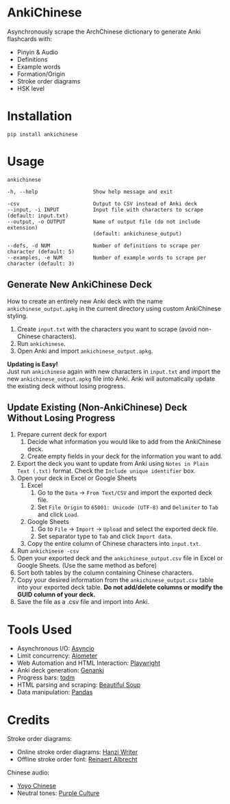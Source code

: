 # AnkiChinese

Asynchronously scrape the ArchChinese dictionary to generate Anki flashcards with:
- Pinyin & Audio
- Definitions
- Example words
- Formation/Origin
- Stroke order diagrams
- HSK level

# Installation

    pip install ankichinese

# Usage

    ankichinese

    -h, --help                  Show help message and exit 

    -csv                        Output to CSV instead of Anki deck    
    --input, -i INPUT           Input file with characters to scrape (default: input.txt)
    --output, -o OUTPUT         Name of output file (do not include extension) 
                                (default: ankichinese_output)

    --defs, -d NUM              Number of definitions to scrape per character (default: 5)
    --examples, -e NUM          Number of example words to scrape per character (default: 3)

## Generate New AnkiChinese Deck
How to create an entirely new Anki deck with the name `ankichinese_output.apkg` in the current directory using custom AnkiChinese styling. 

1. Create `input.txt` with the characters you want to scrape (avoid non-Chinese characters).
2. Run `ankichinese`.
3. Open Anki and import `ankichinese_output.apkg`.

**Updating is Easy!**  
Just run `ankichinese` again with new characters in `input.txt` and import the new `ankichinese_output.apkg` file into Anki. Anki will automatically update the existing deck without losing progress.

## Update Existing (Non-AnkiChinese) Deck Without Losing Progress

1. Prepare current deck for export
    1. Decide what information you would like to add from the AnkiChinese deck.
    2. Create empty fields in your deck for the information you want to add.
2. Export the deck you want to update from Anki using `Notes in Plain Text (.txt)` format. Check the `Include unique identifier` box.
3. Open your deck in Excel or Google Sheets
    1. Excel
        1. Go to the `Data` -> `From Text/CSV` and import the exported deck file.
        2. Set `File Origin` to `65001: Unicode (UTF-8)` and `Delimiter` to `Tab` and click `Load`.
    2. Google Sheets
        1. Go to `File` -> `Import` -> `Upload` and select the exported deck file. 
        2. Set separator type to `Tab` and click `Import data`.
    3. Copy the entire column of Chinese characters into `input.txt`.
4. Run `ankichinese -csv`
5. Open your exported deck and the `ankichinese_output.csv` file in Excel or Google Sheets. (Use the same method as before)
6. Sort both tables by the column containing Chinese characters.
7. Copy your desired information from the `ankichinese_output.csv` table into your exported deck table. **Do not add/delete columns or modify the GUID column of your deck.**
8. Save the file as a .csv file and import into Anki.

# Tools Used
- Asynchronous I/O: [Asyncio](https://docs.python.org/3/library/asyncio.html)
- Limit concurrency: [Aiometer](https://github.com/florimondmanca/aiometer)
- Web Automation and HTML Interaction: [Playwright](https://playwright.dev/python/)
- Anki deck generation: [Genanki](https://github.com/kerrickstaley/genanki)
- Progress bars: [tqdm](https://github.com/tqdm/tqdm)
- HTML parsing and scraping: [Beautiful Soup](https://www.crummy.com/software/BeautifulSoup/)
- Data manipulation: [Pandas](https://pandas.pydata.org/)

# Credits
Stroke order diagrams:
- Online stroke order diagrams: [Hanzi Writer](https://hanziwriter.org/)
- Offline stroke order font: [Reinaert Albrecht](https://rtega.be/chmn/index.php?subpage=68)

Chinese audio:
- [Yoyo Chinese](https://yoyochinese.com/chinese-learning-tools/Mandarin-Chinese-pronunciation-lesson/pinyin-chart-table)
- Neutral tones: [Purple Culture](https://www.purpleculture.net/chinese_pinyin_chart/)

